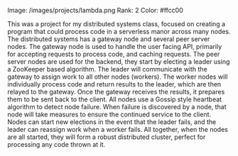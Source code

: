Image: /images/projects/lambda.png
Rank: 2
Color: #ffcc00

This was a project for my distributed systems class, focused on creating a program that could process code in a serverless manor across many nodes. The distributed systems has a gateway node and several peer server nodes. The gateway node is used to handle the user facing API, primarily for accepting requests to process code, and caching requests. The peer server nodes are used for the backend, they start by electing a leader using a ZooKeeper based algorithm. The leader will communicate with the gateway to assign work to all other nodes (workers). The worker nodes will individually process code and return results to the leader, which are then relayed to the gateway. Once the gateway receives the results, it prepares them to be sent back to the client. All nodes use a Gossip style heartbeat algorithm to detect node failure. When failure is discovered by a node, that node will take measures to ensure the continued service to the client. Nodes can start new elections in the event that the leader fails, and the leader can reassign work when a worker fails. All together, when the nodes are all started, they will form a robust distributed cluster, perfect for processing any code thrown at it.
